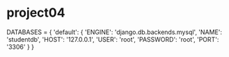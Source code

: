 # project04


DATABASES = {
    'default': {
        'ENGINE': 'django.db.backends.mysql',
        'NAME': 'studentdb',
        'HOST': '127.0.0.1',
        'USER': 'root',
        'PASSWORD': 'root',
        'PORT': '3306'
    }
}